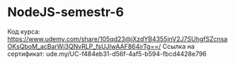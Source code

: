 # NodeJS-semestr-6
Код курса: https://www.udemy.com/share/105qd23@jXzdYB4355jnV2J7SUhgfSZcnsaOKsQboM_acBarWj3QNvRLP_fsUJIwAAF864irTg==/
Ссылка на сертификат: ude.my/UC-f484eb31-d56f-4af5-b594-fbcd4428e796
